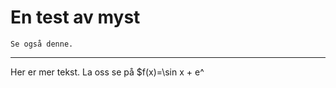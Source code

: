 # En test av myst

```{seealso}
Se også denne. 
```

___

Her er mer tekst. La oss se på $f(x)=\sin x + e^